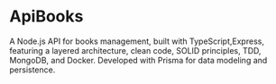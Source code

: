 # ApiBooks
A Node.js API for books management, built with TypeScript,Express, featuring a layered architecture, clean code, SOLID principles, TDD, MongoDB, and Docker. Developed with Prisma for data modeling and persistence.
